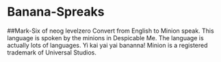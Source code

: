 # Banana-Spreaks
##Mark-Six of neog levelzero
Convert from English to Minion speak. 
This language is spoken by the minions in Despicable Me. The language is actually lots of languages. Yi kai yai yai bananna! Minion is a registered trademark of Universal Studios.
